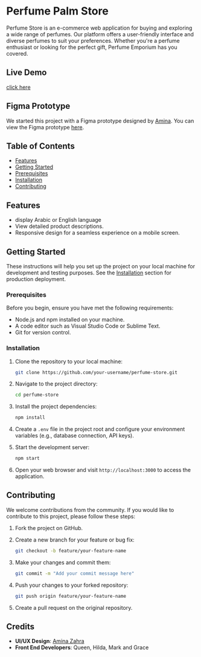 # Perfume Palm Store

Perfume Store is an e-commerce web application for buying and exploring a wide range of perfumes. Our platform offers a user-friendly interface and diverse perfumes to suit your preferences. Whether you're a perfume enthusiast or looking for the perfect gift, Perfume Emporium has you covered. 

## Live Demo

[click here](https://parfum-palm-store.vercel.app/)

## Figma Prototype

We started this project with a Figma prototype designed by [Amina](https://github.com/AminaZahra). You can view the Figma prototype [here](https://www.figma.com/proto/Oo1q1SJ2WafQdNrFfh3h7p/Untitled?page-id=0%3A1&type=design&node-id=0-79&viewport=503%2C3868%2C0.61&t=hfDJOAaQq1otWgIV-1&scaling=min-zoom).

## Table of Contents

- [Features](#features)
- [Getting Started](#getting-started)
- [Prerequisites](#prerequisites)
- [Installation](#installation)
- [Contributing](#contributing)


## Features

- display Arabic or English language
- View detailed product descriptions.
- Responsive design for a seamless experience on a mobile screen.

## Getting Started

These instructions will help you set up the project on your local machine for development and testing purposes. See the [Installation](#installation) section for production deployment.

### Prerequisites

Before you begin, ensure you have met the following requirements:

- Node.js and npm installed on your machine.
- A code editor such as Visual Studio Code or Sublime Text.
- Git for version control.

### Installation

1. Clone the repository to your local machine:

   ```bash
   git clone https://github.com/your-username/perfume-store.git
   ```

2. Navigate to the project directory:

   ```bash
   cd perfume-store
   ```

3. Install the project dependencies:

   ```bash
   npm install
   ```

4. Create a `.env` file in the project root and configure your environment variables (e.g., database connection, API keys).

5. Start the development server:

   ```bash
   npm start
   ```

6. Open your web browser and visit `http://localhost:3000` to access the application.

## Contributing

We welcome contributions from the community. If you would like to contribute to this project, please follow these steps:

1. Fork the project on GitHub.

2. Create a new branch for your feature or bug fix:

   ```bash
   git checkout -b feature/your-feature-name
   ```

3. Make your changes and commit them:

   ```bash
   git commit -m "Add your commit message here"
   ```

4. Push your changes to your forked repository:

   ```bash
   git push origin feature/your-feature-name
   ```

5. Create a pull request on the original repository.

## Credits

- **UI/UX Design**: [Amina Zahra]((https://github.com/AminaZahra))
- **Front End Developers**:  Queen, Hilda, Mark and Grace

